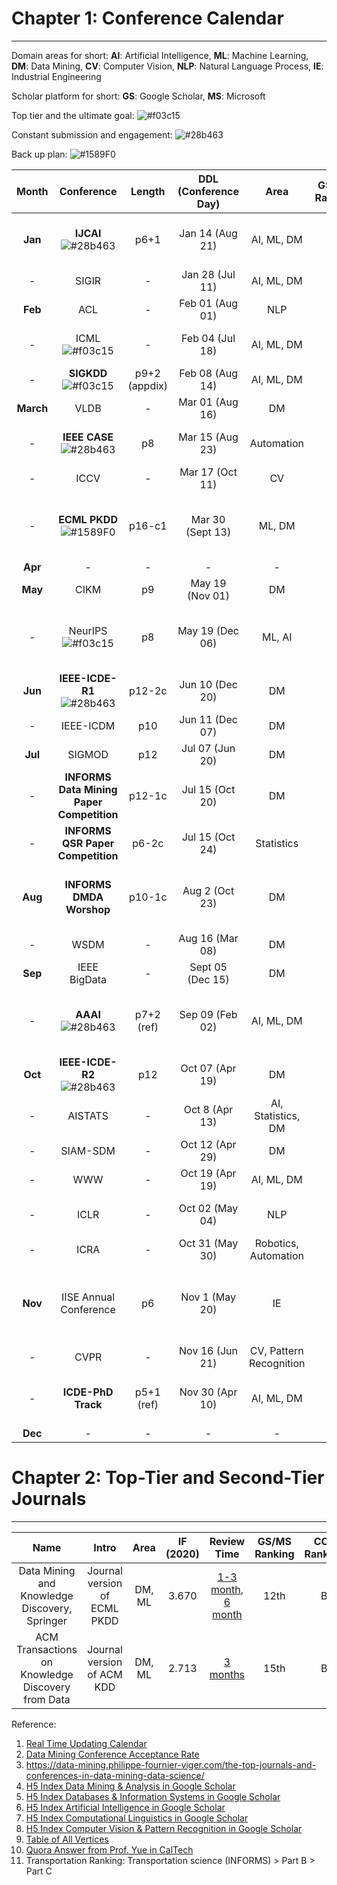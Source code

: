 # Chapter 1: Conference Calendar
----------------------------------------------
Domain areas for short: **AI**: Artificial Intelligence, **ML**: Machine Learning, **DM**: Data Mining, **CV**: Computer Vision, **NLP**: Natural Language Process, **IE**: Industrial Engineering

Scholar platform for short: **GS**: Google Scholar, **MS**: Microsoft

Top tier and the ultimate goal: ![#f03c15](https://via.placeholder.com/15/f03c15/000000?text=+)

Constant submission and engagement: ![#28b463](https://via.placeholder.com/15/28b463/000000?text=+)

Back up plan: ![#1589F0](https://via.placeholder.com/15/1589F0/000000?text=+) 

| Month | Conference | Length | DDL (Conference Day) | Area | GS/MS Ranking | CORE | CCF Ranking | Website | Comments |
| :---: | :---: | :---: | :---: | :---: | :---: | :---: | :---: | :---: |  :---: |
| **Jan** | **IJCAI** ![#28b463](https://via.placeholder.com/15/28b463/000000?text=+) | p6+1 | Jan 14 (Aug 21) | AI, ML, DM | 10 | A* | A | [icjai2022](https://www.ijcai.org/future_conferences) | * reputation diluted a bit but still prestigious |
| - | SIGIR | - | Jan 28 (Jul 11) | AI, ML, DM | - | A* | A | [sigir2022](https://sigir.org/sigir2022/) | - |
| **Feb** | ACL | - | Feb 01 (Aug 01) | NLP | 1 | A* | A | [acl2021](https://2021.aclweb.org) |  - |
| - | ICML ![#f03c15](https://via.placeholder.com/15/f03c15/000000?text=+)  | - | Feb 04 (Jul 18) | AI, ML, DM | 3 | A* | A+ | [icml2022](https://icml.cc/Conferences/FutureMeetings) | * methodological contributions |
| - | **SIGKDD** ![#f03c15](https://via.placeholder.com/15/f03c15/000000?text=+) | p9+2 (appdix) | Feb 08 (Aug 14) | AI, ML, DM | 1 | A* | A+ | [sigkdd2022](https://www.kdd.org/calls/view/call-for-bids-to-host-kdd-2022-and-later) | - |
| **March** | VLDB  | - | Mar 01 (Aug 16) | DM | - | A* | A | [vldb2021](https://vldb.org/2021/) | - |
| - | **IEEE CASE** ![#28b463](https://via.placeholder.com/15/28b463/000000?text=+) | p8 | Mar 15 (Aug 23) | Automation | - | - | - | [case2021](https://case2021.sciencesconf.org/) | * link to RA-L and fast track to T-ASE |
| - | ICCV | - | Mar 17 (Oct 11) | CV | 2 | A* | A+ | [iccv2021](http://iccv2021.thecvf.com) | - |
| - | **ECML PKDD** ![#1589F0](https://via.placeholder.com/15/1589F0/000000?text=+) | p16-c1 | Mar 30 (Sept 13) | ML, DM | -  | A | B | [ecmlpkdd2022](https://2022.ecmlpkdd.org/) | * journal track to DMKD, ML in Oct, Dec Year-1, Feb Year |
| **Apr** | - | - | - | - | - | - | - |
| **May** | CIKM | p9 | May 19 (Nov 01) | DM | 3 | A | B | [ickm2021](https://www.cikm2021.org) | - |
| - | NeurIPS ![#f03c15](https://via.placeholder.com/15/f03c15/000000?text=+) | p8 | May 19 (Dec 06) | ML, AI | 2 | A* | A+ | [nips2021](https://nips.cc/) | * theoretical contributions with mathematical proofs |
| **Jun** | **IEEE-ICDE-R1** ![#28b463](https://via.placeholder.com/15/28b463/000000?text=+) | p12-2c | Jun 10 (Dec 20) | DM | 2 | A* | A | [icde2021](https://icde2021.gr/) | - |
| - | IEEE-ICDM  | p10 | Jun 11 (Dec 07) | DM | 5 | A* | B | [icdm2021](https://icdm2021.auckland.ac.nz/) | - |
| **Jul** | SIGMOD | p12 | Jul 07 (Jun 20) | DM | - | A* | B | [sigmod2022](https://2021.sigmod.org/index.shtml) | - |
| - | **INFORMS Data Mining Paper Competition** | p12-1c | Jul 15 (Oct 20) | DM | - | - | - | [informs-dm](https://connect.informs.org/data-mining/home) | * well-known in IE field |
| - | **INFORMS QSR Paper Competition** | p6-2c | Jul 15 (Oct 24) | Statistics | - | - | - | [informs-qsr](https://connect.informs.org/qsr/home) | - | * well-known in IE field |
| **Aug** | **INFORMS DMDA Worshop**  | p10-1c | Aug 2 (Oct 23) | DM | - | - | - | [dmda2021](http://meetings2.informs.org/wordpress/anaheim2021/informs-workshop-on-data-mining-decision-analytics/) | * best paper competition and fast track to INFORMS JDS |
| - | WSDM  | - | Aug 16 (Mar 08) | DM | 4 | A* | B | [wsdm2022](http://www.wsdm-conference.org/calls.php) | - |
| **Sep** | IEEE BigData | - | Sept 05 (Dec 15) | DM | 8 | B | C | [bigdata2021](http://bigdataieee.org/BigData2021/) | - |
| - | **AAAI** ![#28b463](https://via.placeholder.com/15/28b463/000000?text=+) | p7+2 (ref) | Sep 09 (Feb 02) | AI, ML, DM | 4 | A* | A | [aaai2021](https://aaai.org/Conferences/AAAI-21) | * welcome both application and methodoloy work |
| **Oct** | **IEEE-ICDE-R2** ![#28b463](https://via.placeholder.com/15/28b463/000000?text=+) | p12 | Oct 07 (Apr 19) | DM | 2 | A* | A | [icde2021](https://icde2021.gr/) | - |
| - | AISTATS | - | Oct 8 (Apr 13) | AI, Statistics, DM | 3 | A | C | [aistats](https://aistats.org/aistats2021/) | * well-known internationally |
| - | SIAM-SDM  | - | Oct 12 (Apr 29) | DM | 12 | A | B | [sdm2021](https://www.siam.org/conferences/cm/conference/sdm21) | - |
| - | WWW  | - | Oct 19 (Apr 19) | AI, ML, DM | - | A* | A | [www2021](https://www2021.thewebconf.org/) | * not limited to web search |
| - | ICLR  | - | Oct 02 (May 04) | NLP | 1 | A* | A+ | [iclr2021](https://iclr.cc/Conferences/2021) | * deep learning framework |
| - | ICRA  | - | Oct 31 (May 30) | Robotics, Automation | - | B | B | [icra2021](https://www.icra2022.org/) | - |
| **Nov** | IISE Annual Conference | p6 | Nov 1 (May 20) | IE | - | - | - | [iise2022](https://www.iise.org/Annual/) | * well-known in IE, smaller than INFORMS, 6-page conference proceedings|
| - | CVPR  | - | Nov 16 (Jun 21) | CV, Pattern Recognition | 1 | A* | A+ | [cvpr2021](http://cvpr2021.thecvf.com) | - |
| - | **ICDE-PhD Track**  | p5+1 (ref) | Nov 30 (Apr 10) | AI, ML, DM | 2 | A* | A | [icde-phd2021](https://icde2021.gr/call-for-phd-symposium/) | * quite easy, 40% acceptance rate |
| **Dec** | - | - | - | - | - | - | - | - |

# Chapter 2: Top-Tier and Second-Tier Journals
----------------------------------------------
| Name | Intro | Area | IF (2020) | Review Time | GS/MS Ranking | CCF Ranking | Website |
| :---: | :---: | :---: | :---: | :---: | :---: | :---: |  :---: |
| Data Mining and Knowledge Discovery, Springer | Journal version of ECML PKDD | DM, ML | 3.670 | [1-3 month](https://www.springer.com/journal/10618/submission-guidelines?gclid=Cj0KCQjws4aKBhDPARIsAIWH0JUDrJ9sNNqMcQDBK27Nit5py6ucOPEKHoZNcei8Z-5anyDTImy4ei8aAp-lEALw_wcB#Instructions%20for%20Authors_Frequently%20Asked%20Questions), [6 month](https://www.letpub.com.cn/index.php?page=journalapp&view=detail&journalid=2229) | 12th | B | [DMKD](https://www.springer.com/journal/10618/?gclid=Cj0KCQjws4aKBhDPARIsAIWH0JUDrJ9sNNqMcQDBK27Nit5py6ucOPEKHoZNcei8Z-5anyDTImy4ei8aAp-lEALw_wcB)|
|ACM Transactions on Knowledge Discovery from Data| Journal version of ACM KDD | DM, ML | 2.713 | [3 months](https://www.letpub.com.cn/index.php?page=journalapp&view=detail&journalid=8412) | 15th | B | [ACM-TKDD](https://dl.acm.org/journal/tkdd)|

Reference:
1. [Real Time Updating Calendar](https://jackietseng.github.io/conference_call_for_paper/conferences-with-ccf.html)
2. [Data Mining Conference Acceptance Rate](https://github.com/bonaldli/data-mining-conferences)
3. https://data-mining.philippe-fournier-viger.com/the-top-journals-and-conferences-in-data-mining-data-science/
4. [H5 Index Data Mining & Analysis in Google Scholar](https://scholar.google.es/citations?view_op=top_venues&hl=en&vq=eng_datamininganalysis)
5. [H5 Index Databases & Information Systems in Google Scholar](https://scholar.google.es/citations?view_op=top_venues&hl=en&vq=eng_databasesinformationsystems)
6. [H5 Index  Artificial Intelligence in Google Scholar](https://scholar.google.es/citations?view_op=top_venues&hl=en&vq=eng_artificialintelligence)
7. [H5 Index  Computational Linguistics in Google Scholar](https://scholar.google.com/citations?view_op=top_venues&hl=en&vq=eng_computationallinguistics)
8. [H5 Index  Computer Vision & Pattern Recognition  in Google Scholar](https://scholar.google.com/citations?view_op=top_venues&hl=en&vq=eng_computervisionpatternrecognition)
9. [Table of All Vertices](https://github.com/bonaldli/Conference_Calender/blob/main/top_tier_conference.pdf)
10. [Quora Answer from Prof. Yue in CalTech](https://qr.ae/pGJpoA)
11. Transportation Ranking: Transportation science (INFORMS) > Part B > Part C

